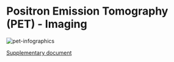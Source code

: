 # Positron Emission Tomography (PET) - Imaging

![pet-infographics](https://github.com/kalarimonk/pet-imaging/assets/18553745/d266117d-3328-4043-aafc-2e44964e2a52)

[Supplementary document](https://github.com/kalarimonk/pet-imaging/blob/main/PET%20(Positron%20Emission%20Tomography)%20-%20History%2C%20Physics%20and%20Applications.pdf)

